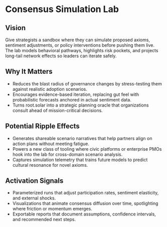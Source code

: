 # Consensus Simulation Lab

## Vision
Give strategists a sandbox where they can simulate proposed axioms, sentiment adjustments, or policy interventions before pushing them live. The lab models behavioral pathways, highlights risk pockets, and projects long-tail network effects so leaders can iterate safely.

## Why It Matters
- Reduces the blast radius of governance changes by stress-testing them against realistic adoption scenarios.
- Encourages evidence-based iteration, replacing gut feel with probabilistic forecasts anchored in actual sentiment data.
- Turns root.solar into a strategic planning oracle that organizations consult ahead of mission-critical decisions.

## Potential Ripple Effects
- Generates shareable scenario narratives that help partners align on action plans without meeting fatigue.
- Powers a new class of tooling where civic platforms or enterprise PMOs hook into the lab for cross-domain scenario analysis.
- Captures simulation telemetry that trains future models to predict cultural resonance for novel axioms.

## Activation Signals
- Parameterized runs that adjust participation rates, sentiment elasticity, and external shocks.
- Visualizations that animate consensus diffusion over time, spotlighting where friction or momentum emerges.
- Exportable reports that document assumptions, confidence intervals, and recommended next steps.
